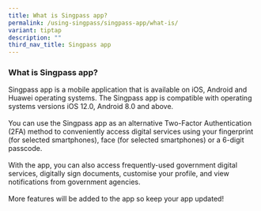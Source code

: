 ```yaml
---
title: What is Singpass app?
permalink: /using-singpass/singpass-app/what-is/
variant: tiptap
description: ""
third_nav_title: Singpass app
---
```

<h3>What is Singpass app?</h3>
<p>Singpass app is a mobile application that is available on iOS, Android
and Huawei operating systems. The Singpass app is compatible with operating
systems versions iOS 12.0, Android 8.0 and above.
<br>
<br>You can use the Singpass app as an alternative Two-Factor Authentication
(2FA) method to conveniently access digital services using your fingerprint
(for selected smartphones), face (for selected smartphones) or a 6-digit
passcode.
<br>
<br>With the app, you can also access frequently-used government digital services,
digitally sign documents, customise your profile, and view notifications
from government agencies.
<br>
<br>More features will be added to the app so keep your app updated!</p>